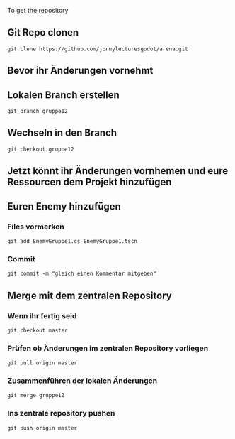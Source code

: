 To get the repository

## Git Repo clonen

```
git clone https://github.com/jonnylecturesgodot/arena.git
```


## Bevor ihr Änderungen vornehmt

## Lokalen Branch erstellen
```
git branch gruppe12
```
## Wechseln in den Branch
```
git checkout gruppe12
```

## Jetzt könnt ihr Änderungen vornhemen und eure Ressourcen dem Projekt hinzufügen

## Euren Enemy hinzufügen
### Files vormerken
```
git add EnemyGruppe1.cs EnemyGruppe1.tscn
```
### Commit
```
git commit -m "gleich einen Kommentar mitgeben"
```

## Merge mit dem zentralen Repository
### Wenn ihr fertig seid
```
git checkout master
```
### Prüfen ob Änderungen im zentralen Repository vorliegen
```
git pull origin master
```
### Zusammenführen der lokalen Änderungen
```
git merge gruppe12
```
### Ins zentrale repository pushen
```
git push origin master
```


